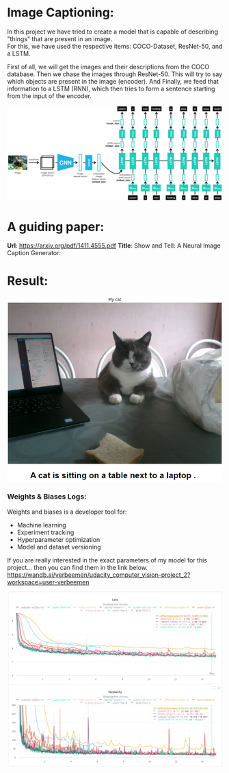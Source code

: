 # Image Captioning:
In this project we have tried to create a model that is capable of describing "things" that are present in an image.  
For this, we have used the respective items: COCO-Dataset, ResNet-50, and a LSTM.  

First of all, we will get the images and their descriptions from the COCO database.
Then we chase the images through ResNet-50. This will try to say which objects are present in the image (encoder). And Finally, we feed that information to a LSTM (RNN), which then tries to form a sentence starting from the input of the encoder.

<img src="https://github.com/verbeemen/Udacity-Computer-Vision/blob/main/Project_2_Image_Captioning/images/encoder-decoder.png" width="900px"/>
  
  
# A guiding paper:
**Url**: https://arxiv.org/pdf/1411.4555.pdf
**Title**: Show and Tell: A Neural Image Caption Generator:

# Result:
![Result](https://github.com/verbeemen/Udacity-Computer-Vision/blob/main/Project_2_Image_Captioning/images/result.png "Result of my cat.")


### Weights & Biases Logs:
Weights and biases is a developer tool for: 
 - Machine learning
 - Experiment tracking
 - Hyperparameter optimization
 - Model and dataset versioning  
   
If you are really interested in the exact parameters of my model for this project... then you can find them in the link below.  
https://wandb.ai/verbeemen/udacity_computer_vision-project_2?workspace=user-verbeemen  
  
<img src="https://github.com/verbeemen/Udacity-Computer-Vision/blob/main/Project_2_Image_Captioning/images/image_captioning_loss.png"  width="640px"/>

